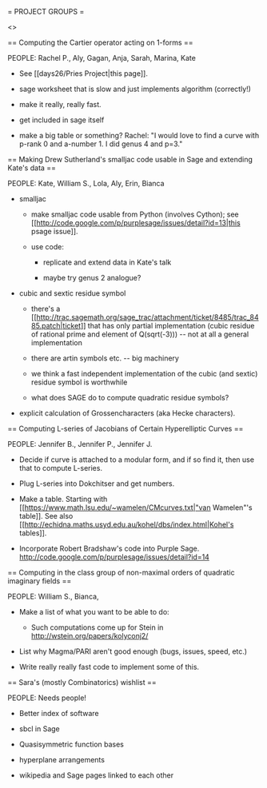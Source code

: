 = PROJECT GROUPS =

<<TableOfContents>>

== Computing the Cartier operator acting on 1-forms ==

PEOPLE: Rachel P., Aly, Gagan, Anja, Sarah, Marina, Kate

  * See [[days26/Pries Project|this page]].

  * sage worksheet that is slow and just implements algorithm (correctly!)

  * make it really, really fast. 

  * get included in sage itself

  * make a big table or something?   Rachel: "I would love to find a curve with p-rank 0 and a-number 1.   I did genus 4 and p=3."


== Making Drew Sutherland's smalljac code usable in Sage and extending Kate's data ==

PEOPLE: Kate, William S., Lola, Aly, Erin, Bianca

  * smalljac

      * make smalljac code usable from Python  (involves Cython); see [[http://code.google.com/p/purplesage/issues/detail?id=13|this psage issue]].

      * use code:
 
          - replicate and extend data in Kate's talk
 
          - maybe try genus 2 analogue?

  * cubic and sextic residue symbol

      * there's a [[http://trac.sagemath.org/sage_trac/attachment/ticket/8485/trac_8485.patch|ticket]] that has only partial implementation (cubic residue of rational prime and element of Q(sqrt(-3))) -- not at all a general implementation

      * there are artin symbols etc. -- big machinery

      * we think a fast independent implementation of the cubic (and sextic) residue symbol is worthwhile

      * what does SAGE do to compute quadratic residue symbols?

  * explicit calculation of Grossencharacters (aka Hecke characters). 


== Computing L-series of Jacobians of Certain Hyperelliptic Curves ==

PEOPLE: Jennifer B., Jennifer P., Jennifer J.

  * Decide if curve is attached to a modular form, and if so find it, then use that to compute L-series.

  * Plug L-series into Dokchitser and get numbers.

  * Make a table.  Starting with [[https://www.math.lsu.edu/~wamelen/CMcurves.txt|"van Wamelen"'s table]].  See also [[http://echidna.maths.usyd.edu.au/kohel/dbs/index.html|Kohel's tables]].

  * Incorporate Robert Bradshaw's code into Purple Sage.  http://code.google.com/p/purplesage/issues/detail?id=14


== Computing in the class group of non-maximal orders of quadratic imaginary fields ==

PEOPLE: William S., Bianca, 

  * Make a list of what you want to be able to do:
      - Such computations come up for Stein in http://wstein.org/papers/kolyconj2/

  * List why Magma/PARI aren't good enough (bugs, issues, speed, etc.)

  * Write really really fast code to implement some of this. 

  
== Sara's (mostly Combinatorics) wishlist ==

PEOPLE:  Needs people!

  * Better index of software
   
  * sbcl in Sage
    
  * Quasisymmetric function bases
  
  * hyperplane arrangements
  
  * wikipedia and Sage pages linked to each other
